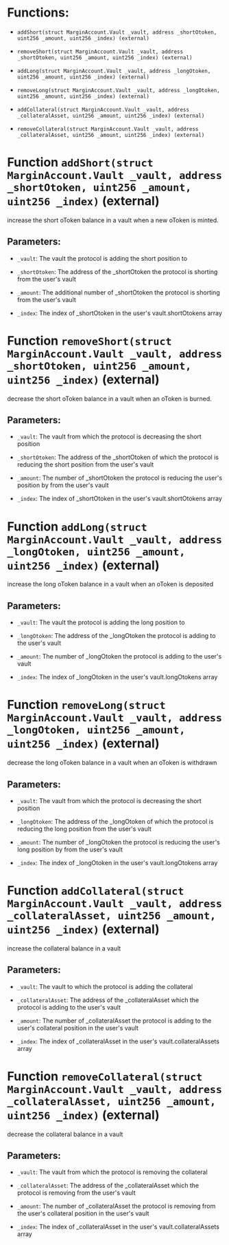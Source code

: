 # Functions:

- `addShort(struct MarginAccount.Vault _vault, address _shortOtoken, uint256 _amount, uint256 _index) (external)`

- `removeShort(struct MarginAccount.Vault _vault, address _shortOtoken, uint256 _amount, uint256 _index) (external)`

- `addLong(struct MarginAccount.Vault _vault, address _longOtoken, uint256 _amount, uint256 _index) (external)`

- `removeLong(struct MarginAccount.Vault _vault, address _longOtoken, uint256 _amount, uint256 _index) (external)`

- `addCollateral(struct MarginAccount.Vault _vault, address _collateralAsset, uint256 _amount, uint256 _index) (external)`

- `removeCollateral(struct MarginAccount.Vault _vault, address _collateralAsset, uint256 _amount, uint256 _index) (external)`

# Function `addShort(struct MarginAccount.Vault _vault, address _shortOtoken, uint256 _amount, uint256 _index)` (external)

increase the short oToken balance in a vault when a new oToken is minted.

## Parameters:

- `_vault`: The vault the protocol is adding the short position to

- `_shortOtoken`: The address of the _shortOtoken the protocol is shorting from the user's vault

- `_amount`: The additional number of _shortOtoken the protocol is shorting from the user's vault

- `_index`: The index of _shortOtoken in the user's vault.shortOtokens array

# Function `removeShort(struct MarginAccount.Vault _vault, address _shortOtoken, uint256 _amount, uint256 _index)` (external)

decrease the short oToken balance in a vault when an oToken is burned.

## Parameters:

- `_vault`: The vault from which the protocol is decreasing the short position

- `_shortOtoken`: The address of the _shortOtoken of which the protocol is reducing the short position from the user's vault

- `_amount`: The number of _shortOtoken the protocol is reducing the user's position by from the user's vault

- `_index`: The index of _shortOtoken in the user's vault.shortOtokens array

# Function `addLong(struct MarginAccount.Vault _vault, address _longOtoken, uint256 _amount, uint256 _index)` (external)

increase the long oToken balance in a vault when an oToken is deposited

## Parameters:

- `_vault`: The vault the protocol is adding the long position to

- `_longOtoken`: The address of the _longOtoken the protocol is adding to the user's vault

- `_amount`: The number of _longOtoken the protocol is adding to the user's vault

- `_index`: The index of _longOtoken in the user's vault.longOtokens array

# Function `removeLong(struct MarginAccount.Vault _vault, address _longOtoken, uint256 _amount, uint256 _index)` (external)

decrease the long oToken balance in a vault when an oToken is withdrawn

## Parameters:

- `_vault`: The vault from which the protocol is decreasing the short position

- `_longOtoken`: The address of the _longOtoken of which the protocol is reducing the long position from the user's vault

- `_amount`: The number of _longOtoken the protocol is reducing the user's long position by from the user's vault

- `_index`: The index of _longOtoken in the user's vault.longOtokens array

# Function `addCollateral(struct MarginAccount.Vault _vault, address _collateralAsset, uint256 _amount, uint256 _index)` (external)

increase the collateral balance in a vault

## Parameters:

- `_vault`: The vault to which the protocol is adding the collateral

- `_collateralAsset`: The address of the _collateralAsset which the protocol is adding to the user's vault

- `_amount`: The number of _collateralAsset the protocol is adding to the user's collateral position in the user's vault

- `_index`: The index of _collateralAsset in the user's vault.collateralAssets array

# Function `removeCollateral(struct MarginAccount.Vault _vault, address _collateralAsset, uint256 _amount, uint256 _index)` (external)

decrease the collateral balance in a vault

## Parameters:

- `_vault`: The vault from which the protocol is removing the collateral

- `_collateralAsset`: The address of the _collateralAsset which the protocol is removing from the user's vault

- `_amount`: The number of _collateralAsset the protocol is removing from the user's collateral position in the user's vault

- `_index`: The index of _collateralAsset in the user's vault.collateralAssets array
